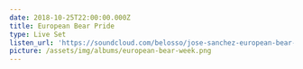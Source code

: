 ```yaml
---
date: 2018-10-25T22:00:00.000Z
title: European Bear Pride
type: Live Set
listen_url: 'https://soundcloud.com/belosso/jose-sanchez-european-bear-pride-live-set-2017'
picture: /assets/img/albums/european-bear-week.png
---
```


